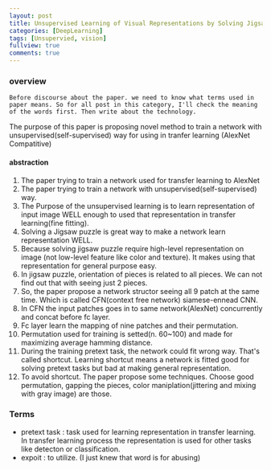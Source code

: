```yaml
---
layout: post
title: Unsupervised Learning of Visual Representations by Solving Jigsaw Puzzles
categories: [DeepLearning]
tags: [Unsupervied, vision]
fullview: true
comments: true
---
```


### overview

```
Before discourse about the paper. we need to know what terms used in paper means. So for all post in this category, I'll check the meaning of the words first. Then write about the technology.
```

The purpose of this paper is proposing novel method to train a network with unsupervised(self-supervised) way for using in tranfer learning (AlexNet Compatitive)

#### abstraction

1. The paper trying to train a network used for transfer learning to AlexNet
2. The paper trying to train a network with unsupervised(self-supervised) way.
3. The Purpose of the unsupervised learning is to learn representation of input image WELL enough to used that representation in transfer learning(fine fitting).
4. Solving a Jigsaw puzzle is great way to make a network learn representation WELL.
5. Because solving jigsaw puzzle require high-level representation on image (not low-level feature like color and texture). It makes using that representation for general purpose easy.
6. In jigsaw puzzle, orientation of pieces is related to all pieces. We can not find out that with seeing just 2 pieces.
7. So, the paper propose a network structor seeing all 9 patch at the same time. Which is called CFN(context free network) siamese-ennead CNN.
8. In CFN the input patches goes in to same network(AlexNet) concurrently and concat before fc layer.
9. Fc layer learn the mapping of nine patches and their permutation.
10. Permutation used for training is setted(n. 60~100) and made for maximizing average hamming distance.
11. During the training pretext task, the network could fit wrong way. That's called shortcut. Learning shortcut means a network is fitted good for solving pretext tasks but bad at making general representation.
12. To avoid shortcut. The paper propose some techniques. Choose good permutation, gapping the pieces, color maniplation(jittering and mixing with gray image) are those.

### Terms

- pretext task : task used for learning representation in transfer learning. In transfer learning process the representation is used for other tasks like detecton or classification.
- expoit : to utilize. (I just knew that word is for abusing)
